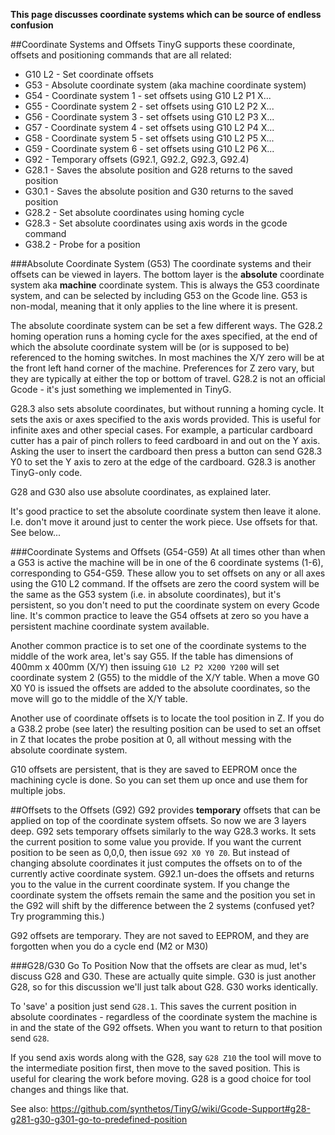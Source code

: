 **This page discusses coordinate systems which can be source of endless confusion**

##Coordinate Systems and Offsets
TinyG supports these coordinate, offsets and positioning commands that are all related:

* G10 L2 - Set coordinate offsets 
* G53 - Absolute coordinate system (aka machine coordinate system)
* G54 - Coordinate system 1 - set offsets using G10 L2 P1 X...
* G55 - Coordinate system 2 - set offsets using G10 L2 P2 X...
* G56 - Coordinate system 3 - set offsets using G10 L2 P3 X...
* G57 - Coordinate system 4 - set offsets using G10 L2 P4 X...
* G58 - Coordinate system 5 - set offsets using G10 L2 P5 X...
* G59 - Coordinate system 6 - set offsets using G10 L2 P6 X...
* G92 - Temporary offsets (G92.1, G92.2, G92.3, G92.4)
* G28.1 - Saves the absolute position and G28 returns to the saved position
* G30.1 - Saves the absolute position and G30 returns to the saved position
* G28.2 - Set absolute coordinates using homing cycle
* G28.3 - Set absolute coordinates using axis words in the gcode command
* G38.2 - Probe for a position

###Absolute Coordinate System (G53)
The coordinate systems and their offsets can be viewed in layers. The bottom layer is the **absolute** coordinate system aka **machine** coordinate system. This is always the G53 coordinate system, and can be selected by including G53 on the Gcode line. G53 is non-modal, meaning that it only applies to the line where it is present.

The absolute coordinate system can be set a few different ways. The G28.2 homing operation runs a homing cycle for the axes specified, at the end of which the absolute coordinate system will be (or is supposed to be) referenced to the homing switches. In most machines the X/Y zero will be at the front left hand corner of the machine. Preferences for Z zero vary, but they are typically at either the top or bottom of travel. G28.2 is not an official Gcode - it's just something we implemented in TinyG.

G28.3 also sets absolute coordinates, but without running a homing cycle. It sets the axis or axes specified to the axis words provided. This is useful for infinite axes and other special cases. For example, a particular cardboard cutter has a pair of pinch rollers to feed cardboard in and out on the Y axis. Asking the user to insert the cardboard then press a button can send G28.3 Y0 to set the Y axis to zero at the edge of the cardboard. G28.3 is another TinyG-only code.

G28 and G30 also use absolute coordinates, as explained later.

It's good practice to set the absolute coordinate system then leave it alone. I.e. don't move it around just to center the work piece. Use offsets for that. See below...

###Coordinate Systems and Offsets (G54-G59)
At all times other than when a G53 is active the machine will be in one of the 6 coordinate systems (1-6), corresponding to G54-G59. These allow you to set offsets on any or all axes using the G10 L2 command. If the offsets are zero the coord system will be the same as the G53 system (i.e. in absolute coordinates), but it's persistent, so you don't need to put the coordinate system on every Gcode line. It's common practice to leave the G54 offsets at zero so you have a persistent machine coordinate system available.

Another common practice is to set one of the coordinate systems to the middle of the work area, let's say G55. If the table has dimensions of 400mm x 400mm (X/Y) then issuing `G10 L2 P2 X200 Y200` will set coordinate system 2 (G55) to the middle of the X/Y table. When a move G0 X0 Y0 is issued the offsets are added to the absolute coordinates, so the move will go to the middle of the X/Y table.

Another use of coordinate offsets is to locate the tool position in Z. If you do a G38.2 probe (see later) the resulting position can be used to set an offset in Z that locates the probe position at 0, all without messing with the absolute coordinate system.

G10 offsets are persistent, that is they are saved to EEPROM once the machining cycle is done. So you can set them up once and use them for multiple jobs.

##Offsets to the Offsets (G92)
G92 provides **temporary** offsets that can be applied on top of the coordinate system offsets. So now we are 3 layers deep. G92 sets temporary offsets similarly to the way G28.3 works. It sets the current position to some value you provide. If you want the current position to be seen as 0,0,0, then issue `G92 X0 Y0 Z0`. But instead of changing absolute coordinates it just computes the offsets on to of the currently active coordinate system. G92.1 un-does the offsets and returns you to the value in the current coordinate system. If you change the coordinate system the offsets remain the same and the position you set in the G92 will shift by the difference between the 2 systems (confused yet? Try programming this.)

G92 offsets are temporary. They are not saved to EEPROM, and they are forgotten when you do a cycle end (M2 or M30)

###G28/G30 Go To Position
Now that the offsets are clear as mud, let's discuss G28 and G30. These are actually quite simple. G30 is just another G28, so for this discussion we'll just talk about G28. G30 works identically.

To 'save' a position just send `G28.1`. This saves the current position in absolute coordinates - regardless of the coordinate system the machine is in and the state of the G92 offsets. When you want to return to that position send `G28`. 

If you send axis words along with the G28, say `G28 Z10` the tool will move to the intermediate position first, then move to the saved position. This is useful for clearing the work before moving. G28 is a good choice for tool changes and things like that.

See also: https://github.com/synthetos/TinyG/wiki/Gcode-Support#g28-g281-g30-g301-go-to-predefined-position
